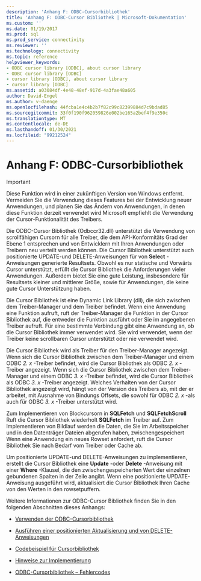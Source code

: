 ```yaml
---
description: 'Anhang F: ODBC-Cursorbibliothek'
title: 'Anhang F: ODBC-Cursor Bibliothek | Microsoft-Dokumentation'
ms.custom: ''
ms.date: 01/19/2017
ms.prod: sql
ms.prod_service: connectivity
ms.reviewer: ''
ms.technology: connectivity
ms.topic: reference
helpviewer_keywords:
- ODBC cursor library [ODBC], about cursor library
- ODBC cursor library [ODBC]
- cursor library [ODBC], about cursor library
- cursor library [ODBC]
ms.assetid: a03084df-4e48-48ef-917d-4a3fae48a605
author: David-Engel
ms.author: v-daenge
ms.openlocfilehash: 44fcba1e4c4b2b7f82c99c82399884d7c9bdad85
ms.sourcegitcommit: 33f0f190f962059826e002be165a2bef4f9e350c
ms.translationtype: MT
ms.contentlocale: de-DE
ms.lasthandoff: 01/30/2021
ms.locfileid: "99212524"
---
```

# <a name="appendix-f-odbc-cursor-library"></a>Anhang F: ODBC-Cursorbibliothek
> [!IMPORTANT]  
>  Diese Funktion wird in einer zukünftigen Version von Windows entfernt. Vermeiden Sie die Verwendung dieses Features bei der Entwicklung neuer Anwendungen, und planen Sie das Ändern von Anwendungen, in denen diese Funktion derzeit verwendet wird Microsoft empfiehlt die Verwendung der Cursor-Funktionalität des Treibers.  
  
 Die ODBC-Cursor Bibliothek (Odbccr32.dll) unterstützt die Verwendung von scrollfähigen Cursorn für alle Treiber, die dem API-Konformitäts Grad der Ebene 1 entsprechen und von Entwicklern mit Ihren Anwendungen oder Treibern neu verteilt werden können. Die Cursor Bibliothek unterstützt auch positionierte UPDATE-und DELETE-Anweisungen für von **Select** -Anweisungen generierte Resultsets. Obwohl es nur statische und Vorwärts Cursor unterstützt, erfüllt die Cursor Bibliothek die Anforderungen vieler Anwendungen. Außerdem bietet Sie eine gute Leistung, insbesondere für Resultsets kleiner und mittlerer Größe, sowie für Anwendungen, die keine gute Cursor Unterstützung haben.  
  
 Die Cursor Bibliothek ist eine Dynamic Link Library (dll), die sich zwischen dem Treiber-Manager und dem Treiber befindet. Wenn eine Anwendung eine Funktion aufruft, ruft der Treiber-Manager die Funktion in der Cursor Bibliothek auf, die entweder die Funktion ausführt oder Sie im angegebenen Treiber aufruft. Für eine bestimmte Verbindung gibt eine Anwendung an, ob die Cursor Bibliothek immer verwendet wird. Sie wird verwendet, wenn der Treiber keine scrollbaren Cursor unterstützt oder nie verwendet wird.  
  
 Die Cursor Bibliothek wird als Treiber für den Treiber-Manager angezeigt. Wenn sich die Cursor Bibliothek zwischen dem Treiber-Manager und einem ODBC *2. x* -Treiber befindet, wird die Cursor Bibliothek als ODBC *2. x* -Treiber angezeigt. Wenn sich die Cursor Bibliothek zwischen dem Treiber-Manager und einem ODBC *3. x* -Treiber befindet, wird die Cursor Bibliothek als ODBC *3. x* -Treiber angezeigt. Welches Verhalten von der Cursor Bibliothek angezeigt wird, hängt von der Version des Treibers ab, mit der er arbeitet, mit Ausnahme von Bindungs Offsets, die sowohl für ODBC *2. x* -als auch für ODBC *3. x* -Treiber unterstützt wird.  
  
 Zum Implementieren von Blockcursorn in **SQLFetch** und **SQLFetchScroll** Ruft die Cursor Bibliothek wiederholt **SQLFetch** im Treiber auf. Zum Implementieren von Bildlauf werden die Daten, die Sie im Arbeitsspeicher und in den Datenträger Dateien abgerufen haben, zwischengespeichert Wenn eine Anwendung ein neues Rowset anfordert, ruft die Cursor Bibliothek Sie nach Bedarf vom Treiber oder Cache ab.  
  
 Um positionierte UPDATE-und DELETE-Anweisungen zu implementieren, erstellt die Cursor Bibliothek eine **Update** -oder **Delete** -Anweisung mit einer **Where** -Klausel, die den zwischengespeicherten Wert der einzelnen gebundenen Spalten in der Zeile angibt. Wenn eine positionierte UPDATE-Anweisung ausgeführt wird, aktualisiert die Cursor Bibliothek Ihren Cache von den Werten in den rowsetpuffern.  
  
 Weitere Informationen zur ODBC-Cursor Bibliothek finden Sie in den folgenden Abschnitten dieses Anhangs:  
  
-   [Verwenden der ODBC-Cursorbibliothek](../../../odbc/reference/appendixes/using-the-odbc-cursor-library.md)  
  
-   [Ausführen einer positionierten Aktualisierung und von DELETE-Anweisungen](../../../odbc/reference/appendixes/executing-positioned-update-and-delete-statements.md)  
  
-   [Codebeispiel für Cursorbibliothek](../../../odbc/reference/appendixes/cursor-library-code-example.md)  
  
-   [Hinweise zur Implementierung](../../../odbc/reference/appendixes/implementation-notes.md)  
  
-   [ODBC-Cursorbibliothek – Fehlercodes](../../../odbc/reference/appendixes/odbc-cursor-library-error-codes.md)
